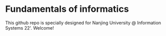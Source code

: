 # Fundamentals of informatics
This github repo is specially designed for Nanjing University @ Information Systems 22'. Welcome!
